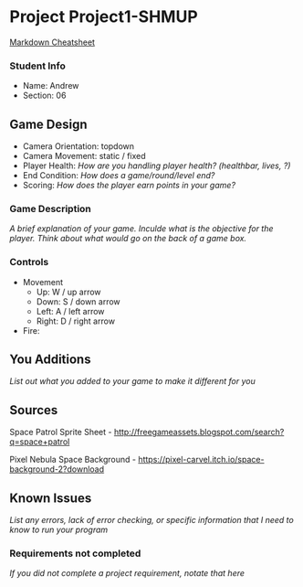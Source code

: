 # Project Project1-SHMUP

[Markdown Cheatsheet](https://github.com/adam-p/markdown-here/wiki/Markdown-Here-Cheatsheet)

### Student Info

-   Name: Andrew
-   Section: 06

## Game Design

-   Camera Orientation: topdown
-   Camera Movement: static / fixed
-   Player Health: _How are you handling player health? (healthbar, lives, ?)_
-   End Condition: _How does a game/round/level end?_
-   Scoring: _How does the player earn points in your game?_

### Game Description

_A brief explanation of your game. Inculde what is the objective for the player. Think about what would go on the back of a game box._

### Controls

-   Movement
    -   Up: W / up arrow
    -   Down: S / down arrow
    -   Left: A / left arrow 
    -   Right: D / right arrow
-   Fire: 

## You Additions

_List out what you added to your game to make it different for you_

## Sources

Space Patrol Sprite Sheet -
http://freegameassets.blogspot.com/search?q=space+patrol

Pixel Nebula Space Background -
https://pixel-carvel.itch.io/space-background-2?download

## Known Issues

_List any errors, lack of error checking, or specific information that I need to know to run your program_

### Requirements not completed

_If you did not complete a project requirement, notate that here_

